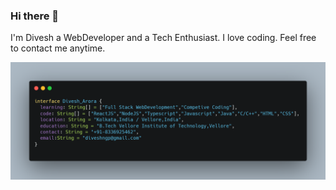 ### Hi there 👋 
<p>I'm Divesh a WebDeveloper and a Tech Enthusiast.
I love coding.
Feel free to contact me anytime.</p>
<img src="https://github.com/divesharora/divesharora/blob/master/carbon%20(1).png" >







<!--
**divesharora/divesharora** is a ✨ _special_ ✨ repository because its `README.md` (this file) appears on your GitHub profile.

Here are some ideas to get you started:

- 🔭 I’m currently working on ...
- 🌱 I’m currently learning ...
- 👯 I’m looking to collaborate on ...
- 🤔 I’m looking for help with ...
- 💬 Ask me about ...
- 📫 How to reach me: ...
- 😄 Pronouns: ...
- ⚡ Fun fact: ...
-->


